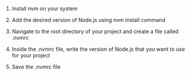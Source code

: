 1. Install nvm on your system

2. Add the desired version of Node.js using nvm install command

3. Navigate to the root directory of your project and create a file called .nvmrc

4. Inside the .nvmrc file, write the version of Node.js that you want to use for your project

5. Save the .nvmrc file